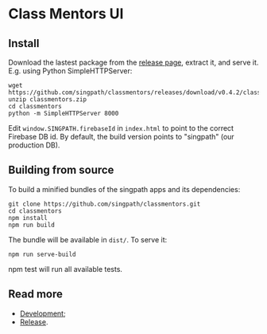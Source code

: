 # Class Mentors UI


## Install

Download the lastest package from the
[release page](https://github.com/singpath/classmentors/releases),
extract it, and serve it. E.g. using Python SimpleHTTPServer:

```shell
wget https://github.com/singpath/classmentors/releases/download/v0.4.2/classmentors.zip
unzip classmentors.zip
cd classmentors
python -m SimpleHTTPServer 8000
```

Edit `window.SINGPATH.firebaseId` in `index.html` to point to the correct
Firebase DB id. By default, the build version points to "singpath"
(our production DB).


## Building from source

To build a minified bundles of the singpath apps and its dependencies:
```shell
git clone https://github.com/singpath/classmentors.git
cd classmentors
npm install
npm run build
```

The bundle will be available in `dist/`. To serve it:
```shell
npm run serve-build
```

npm test will run all available tests.

## Read more

- [Development](./CONTRIBUTING.md);
- [Release](./RELEASE.md).

